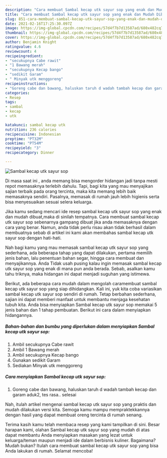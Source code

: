 ```yaml
---
description: "Cara membuat Sambal kecap utk sayur sop yang enak dan Mudah Dibuat"
title: "Cara membuat Sambal kecap utk sayur sop yang enak dan Mudah Dibuat"
slug: 851-cara-membuat-sambal-kecap-utk-sayur-sop-yang-enak-dan-mudah-dibuat
date: 2021-02-16T17:25:30.097Z
image: https://img-global.cpcdn.com/recipes/57d4f7b7d13587ad/680x482cq70/sambal-kecap-utk-sayur-sop-foto-resep-utama.jpg
thumbnail: https://img-global.cpcdn.com/recipes/57d4f7b7d13587ad/680x482cq70/sambal-kecap-utk-sayur-sop-foto-resep-utama.jpg
cover: https://img-global.cpcdn.com/recipes/57d4f7b7d13587ad/680x482cq70/sambal-kecap-utk-sayur-sop-foto-resep-utama.jpg
author: Benjamin Knight
ratingvalue: 4.6
reviewcount: 4
recipeingredient:
- "secukupnya Cabe rawit"
- "1 Bawang merah"
- "secukupnya Kecap bango"
- "sedikit Garam"
- " Minyak utk menggoreng"
recipeinstructions:
- "Goreng cabe dan bawang, haluskan taruh d wadah tambah kecap dan garam aduk2, tes rasa.. selesai"
categories:
- Resep
tags:
- sambal
- kecap
- utk

katakunci: sambal kecap utk 
nutrition: 236 calories
recipecuisine: Indonesian
preptime: "PT32M"
cooktime: "PT54M"
recipeyield: "3"
recipecategory: Dinner

---
```



![Sambal kecap utk sayur sop](https://img-global.cpcdn.com/recipes/57d4f7b7d13587ad/680x482cq70/sambal-kecap-utk-sayur-sop-foto-resep-utama.jpg)

Di masa  saat ini , anda memang bisa mengorder hidangan jadi tanpa mesti repot memasaknya terlebih dahulu. Tapi, bagi kita yang mau menyajikan sajian terbaik pada orang tercinta, maka kita memang lebih baik memasaknya sendiri. Pasalnya, memasak di rumah jauh lebih higienis serta bisa menyesuaikan sesuai selera keluarga.

Jika kamu sedang mencari ide resep sambal kecap utk sayur sop yang enak dan mudah dibuat,maka di sinilah tempatnya. Cara membuat sambal kecap utk sayur sop  sebenarnya gampang dibuat jika anda memasaknya dengan cara yang benar. Namun, anda tidak perlu risau akan tidak berhasil dalam membuatnya 
sebab di artikel ini kami akan membahas sambal kecap utk sayur sop dengan hati-hati.  



Nah bagi kamu yang mau memasak sambal kecap utk sayur sop yang sederhana, ada beberapa tahap yang dapat dilakukan, pertama memilih jenis bahan, lalu penentuan bahan segar, hingga cara membuat dan menyajikannya. Anda Tidak usah pusing kalau ingin memasak sambal kecap utk sayur sop yang enak di mana pun anda berada. Sebab, asalkan kamu  tahu triknya, maka hidangan ini dapat menjadi suguhan yang istimewa.

Berikut, ada beberapa cara mudah dalam mengolah caramembuat sambal kecap utk sayur sop yang siap dihidangkan. Kali ini, yuk kita coba variasikan sambal kecap utk sayur sop sendiri di rumah. Tetap berbahan sederhana, sajian ini dapat memberi manfaat untuk membantu menjaga kesehatan tubuh kita. Anda bisa menyiapkan Sambal kecap utk sayur sop memakai 5 jenis bahan dan 1 tahap pembuatan. Berikut ini cara dalam menyiapkan hidangannya.

<!--inarticleads1-->

##### Bahan-bahan dan bumbu yang diperlukan dalam menyiapkan Sambal kecap utk sayur sop:

1. Ambil secukupnya Cabe rawit
1. Ambil 1 Bawang merah
1. Ambil secukupnya Kecap bango
1. Gunakan sedikit Garam
1. Sediakan  Minyak utk menggoreng




<!--inarticleads2-->

##### Cara menyiapkan Sambal kecap utk sayur sop:

1. Goreng cabe dan bawang, haluskan taruh d wadah tambah kecap dan garam aduk2, tes rasa.. selesai




Nah, itulah artikel mengenai  sambal kecap utk sayur sop  yang praktis dan mudah dilakukan versi kita. Semoga kamu mampu mempraktekkannya dengan hasil yang dapat membuat oreng tercinta di rumah senang. 

Terima kasih kamu telah membaca resep yang kami tampilkan di sini. Besar harapan kami, olahan  Sambal kecap utk sayur sop yang mudah di atas dapat membantu Anda menyiapkan masakan yang lezat untuk keluarga/teman maupun menjadi ide dalam berbisnis kuliner. Bagaimana? Mudah bukan? Itulah cara membuat sambal kecap utk sayur sop yang bisa Anda lakukan di rumah. Selamat mencoba!

